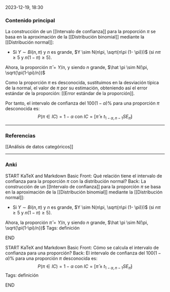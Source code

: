 2023-12-19, 18:30
### Contenido principal

La construcción de un [[Intervalo de confianza]] para la proporción $\pi$ se basa en la aproximación de la [[Distribución binomial]] mediante la [[Distribución normal]]:
- Si $Y \sim Bi(n, \pi)$ y $n$ es grande, $Y \sim N(n\pi, \sqrt{n\pi (1- \pi)})$ (si $n\pi \ge 5$ y $n(1-\pi) \ge 5$).

Ahora, la proporción $\hat \pi = Y/n$, y siendo $n$ grande, $\hat \pi \sim N(\pi, \sqrt{\pi(1-\pi)/n})$

Como la proporción $\pi$ es desconocida, sustituimos en la desviación típica de la normal, el valor de $\pi$ por su estimación, obteniendo así el error estándar de la proporción: [[Error estándar de la proporción]].

Por tanto, el intervalo de confianza del $100(1- \alpha)\%$ para una proporción $\pi$ desconocida es:
$$ P(\pi \in IC) = 1- \alpha \textrm{ con } IC = [\hat \pi \pm t_{1-\alpha, n-1} SE_{\hat \pi}]$$

--- 
### Referencias

[[Análisis de datos categóricos]]

---
### Anki

START
KaTeX and Markdown Basic
Front: Qué relación tiene el intervalo de confianza para la proporción $\pi$ con la distribución normal?
Back: La construcción de un [[Intervalo de confianza]] para la proporción $\pi$ se basa en la aproximación de la [[Distribución binomial]] mediante la [[Distribución normal]]:
- Si $Y \sim Bi(n, \pi)$ y $n$ es grande, $Y \sim N(n\pi, \sqrt{n\pi (1- \pi)})$ (si $n\pi \ge 5$ y $n(1-\pi) \ge 5$).

Ahora, la proporción $\hat \pi = Y/n$, y siendo $n$ grande, $\hat \pi \sim N(\pi, \sqrt{\pi(1-\pi)/n})$
Tags: definición
<!--ID: 1704111672917-->
END

START
KaTeX and Markdown Basic
Front: Cómo se calcula el intervalo de confianza para una proporción?
Back: El intervalo de confianza del $100(1- \alpha)\%$ para una proporción $\pi$ desconocida es:
$$ P(\pi \in IC) = 1- \alpha \textrm{ con } IC = [\hat \pi \pm t_{1-\alpha, n-1} SE_{\hat \pi}]$$
Tags: definición
<!--ID: 1704111672920-->
END